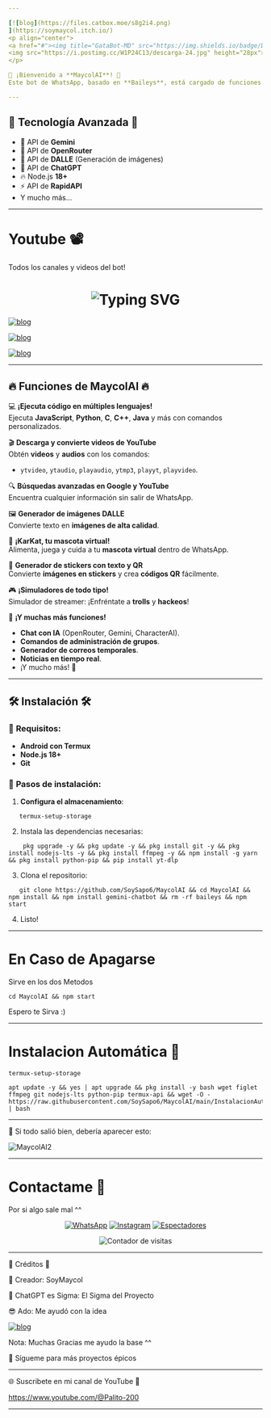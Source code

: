 ```yaml
---

[![blog](https://files.catbox.moe/s8g2i4.png)
](https://soymaycol.itch.io/)
<p align="center">
<a href="#"><img title="GataBot-MD" src="https://img.shields.io/badge/Deja tu ⭐ Para darme motivos de Seguir ^^ -red?colorA=%255ff0000&colorB=%23017e40&style=for-the-badge"></a> 
<img src="https://i.postimg.cc/W1P24C13/descarga-24.jpg" height="28px">
</p>  

🌟 ¡Bienvenido a **MaycolAI**! 🌟  
Este bot de WhatsApp, basado en **Baileys**, está cargado de funciones impresionantes, simuladores locos y un montón de comandos útiles. 😎

---
```

## 🌟 **Tecnología Avanzada** 🌟

- 🧠 API de **Gemini**  
- 🤖 API de **OpenRouter**  
- 🎨 API de **DALLE** (Generación de imágenes)  
- 💬 API de **ChatGPT**  
- 🔥 Node.js **18+**  
- ⚡ API de **RapidAPI**  
- Y mucho más...

---
# Youtube 📽️
<p>Todos los canales y videos del bot!</p>

<h1 align="center">
  <img src="https://readme-typing-svg.herokuapp.com?font=Fira+Code&size=30&pause=5&color=00F7FF&center=true&vCenter=true&width=650&lines=Canales+de+Youtube+🔥🔥" alt="Typing SVG">
</h1>

[![blog](https://img.shields.io/badge/RAP-GataBot_VS_MaycolAI-FF0000?style=for-the-badge&logo=youtube&logoColor=white)
](https://youtu.be/HFNhMzYmA5Y?si=SUWcBEY1u3JUMyN1)

[![blog](https://img.shields.io/badge/Primer_Canal-SoyMaycol-FF0000?style=for-the-badge&logo=youtube&logoColor=white)
](https://www.youtube.com/@Palito-100)

[![blog](https://img.shields.io/badge/Segundo_Canal-SoyMaycol-FF0000?style=for-the-badge&logo=youtube&logoColor=white)
](https://www.youtube.com/@Palito-200)

---

## 🔥 **Funciones de MaycolAI** 🔥

💻 **¡Ejecuta código en múltiples lenguajes!**  
Ejecuta **JavaScript**, **Python**, **C**, **C++**, **Java** y más con comandos personalizados.

🎬 **Descarga y convierte videos de YouTube**  
Obtén **videos** y **audios** con los comandos:  
- `ytvideo`, `ytaudio`, `playaudio`, `ytmp3`, `playyt`, `playvideo`.

🔍 **Búsquedas avanzadas en Google y YouTube**  
Encuentra cualquier información sin salir de WhatsApp.

🖼️ **Generador de imágenes DALLE**  
Convierte texto en **imágenes de alta calidad**.

🐾 **¡KarKat, tu mascota virtual!**  
Alimenta, juega y cuida a tu **mascota virtual** dentro de WhatsApp.

📸 **Generador de stickers con texto y QR**  
Convierte **imágenes en stickers** y crea **códigos QR** fácilmente.

🎮 **¡Simuladores de todo tipo!**  
Simulador de streamer: ¡Enfréntate a **trolls** y **hackeos**!

📡 **¡Y muchas más funciones!**  
- **Chat con IA** (OpenRouter, Gemini, CharacterAI).  
- **Comandos de administración de grupos**.  
- **Generador de correos temporales**.  
- **Noticias en tiempo real**.  
- ¡Y mucho más! 🚀

---

## 🛠 **Instalación** 🛠

### 📱 **Requisitos**:
- **Android con Termux**
- **Node.js 18+**
- **Git**

### 🔧 **Pasos de instalación**:

1. **Configura el almacenamiento**:

   
```
   termux-setup-storage
```

2. Instala las dependencias necesarias:

```
    pkg upgrade -y && pkg update -y && pkg install git -y && pkg install nodejs-lts -y && pkg install ffmpeg -y && npm install -g yarn && pkg install python-pip && pip install yt-dlp
```

3. Clona el repositorio:


```
   git clone https://github.com/SoySapo6/MaycolAI && cd MaycolAI && npm install && npm install gemini-chatbot && rm -rf baileys && npm start
```
4. Listo!

---

# En Caso de Apagarse
Sirve en los dos Metodos

```
cd MaycolAI && npm start

```

Espero te Sirva :)

---
# Instalacion Automática 📂

```
termux-setup-storage

```

```
apt update -y && yes | apt upgrade && pkg install -y bash wget figlet ffmpeg git nodejs-lts python-pip termux-api && wget -O - https://raw.githubusercontent.com/SoySapo6/MaycolAI/main/InstalacionAutomatica.sh | bash

```

---

🎉 Si todo salió bien, debería aparecer esto:

![MaycolAI2](https://i.postimg.cc/MZCNbX3T/2-sin-t-tulo-20250323185348.png)

---

# Contactame 🤙
<p>Por si algo sale mal ^^</p>

<div align="center">
  <a href="https://api.whatsapp.com/send/?phone=+51921826291&text=Hola%20👋%20soporte%20de%20Maycol%20AI&type=phone_number&app_absent=0" target="blank"><img src="https://img.shields.io/badge/Whatsapp-30302f?style=flat&logo=whatsapp" alt="WhatsApp" /></a>  
  <a href="http://www.instagram.com/SoyMaycol" target="blank"><img src="https://img.shields.io/badge/Instagram-30302f?style=flat&logo=instagram" alt="Instagram" /></a>  
  <a href="https://github.com/SoySapo6/MaycolAI/watchers"><img title="Espectadores" src="https://img.shields.io/github/watchers/SoySapo6/MaycolAI?label=Espectadores&style=social" alt="Espectadores" /></a>  
</div>

<div align="center">
  <p><img src="https://profile-counter.glitch.me/{MaycolAI}/count.svg" alt="Contador de visitas" /></p>
</div>

---

👑 Créditos 👑

🎩 Creador: SoyMaycol

🤖 ChatGPT es Sigma: El Sigma del Proyecto

😎 Ado: Me ayudó con la idea

[![blog](https://img.shields.io/badge/Base_Utilizada:-Lite_Bot-FFFFFF?style=for-the-badge&logo=github&logoColor=black)
](https://github.com/guiireal/lite-bot)

Nota: Muchas Gracias me ayudo la base ^^

🚀 Sígueme para más proyectos épicos



---

🌐 Suscribete en mi canal de YouTube 🚀

https://www.youtube.com/@Palito-200


---

